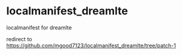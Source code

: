 # localmanifest_dreamlte
localmanifest for dreamlte

redirect to https://github.com/mgood7123/localmanifest_dreamlte/tree/patch-1

